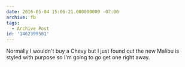 ```yaml
---
date: 2016-05-04 15:06:21.000000000 -07:00
archive: fb
tags: 
  - Archive Post
id: '1462399581'
---
```


Normally I wouldn't buy a Chevy but I just found out the new Malibu is styled with purpose so I'm going to go get one right away.
